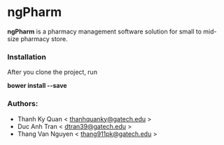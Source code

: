 # ngPharm
**ngPharm** is a pharmacy management software solution for small to mid-size pharmacy store.

### Installation
After you clone the project, run

**bower install --save**

### Authors:
* Thanh Ky Quan < thanhquanky@gatech.edu >
* Duc Anh Tran < dtran39@gatech.edu >
* Thang Van Nguyen < thang911pk@gatech.edu >
